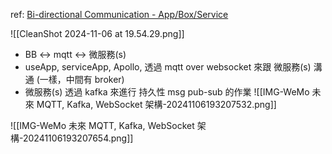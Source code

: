 ref: [Bi-directional Communication - App/Box/Service](https://hackmd.io/cPXHm-8dTmK-ju94WSWy4A)

![[CleanShot 2024-11-06 at 19.54.29.png]]





- BB <-> mqtt <-> 微服務(s)
- useApp, serviceApp, Apollo, 透過 mqtt over websocket 來跟 微服務(s) 溝通 (一樣，中間有 broker)
- 微服務(s) 透過 kafka 來進行 持久性 msg pub-sub 的作業
![[IMG-WeMo 未來 MQTT, Kafka, WebSocket 架構-20241106193207532.png]]


![[IMG-WeMo 未來 MQTT, Kafka, WebSocket 架構-20241106193207654.png]]